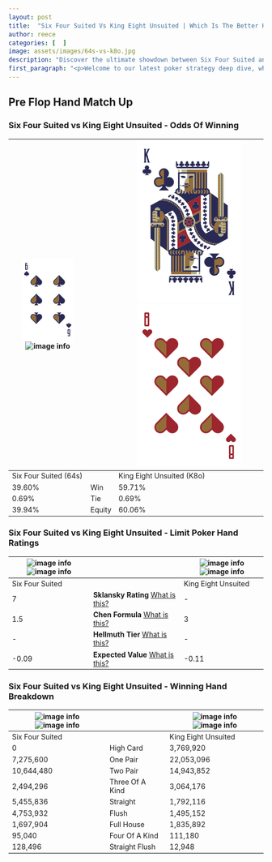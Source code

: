 ```yaml
---
layout: post
title:  "Six Four Suited Vs King Eight Unsuited | Which Is The Better Hand In Poker? A Complete Guide"
author: reece
categories: [  ]
image: assets/images/64s-vs-k8o.jpg
description: "Discover the ultimate showdown between Six Four Suited and King Eight Unsuited in poker! Uncover the odds, strategies, and scenarios where one hand triumphs over the other. Get ready to up your poker game with this thrilling analysis."
first_paragraph: "<p>Welcome to our latest poker strategy deep dive, where we're pitting two distinct hands against each other in a high-stakes showdown: Six Four Suited vs King Eight Unsuited.</p><p>In the dynamic world of poker, every decision counts, and knowing which hand holds the upper hand is key to your success at the table.</p><p>In this article, we'll dissect these two hands, explore the scenarios where one dominates the other, and equip you with the knowledge to make strategic choices that can tip the odds in your favor.</p><p>Get ready to unravel the intriguing dynamics of these poker hands and elevate your game to new heights.</p>"
---
```




[comment]: # (sp0)

## Pre Flop Hand Match Up

<div class="table hand-ratings" markdown="1"> 



### Six Four Suited vs King Eight Unsuited - Odds Of Winning


    
| ![image info](assets/images/hand1/6.png) ![image info](assets/images/hand1/4s.png) |  | ![image info](assets/images/hand2/K.png) ![image info](assets/images/hand2/8o.png) |
| -------- | -------- | -------- |
| Six Four Suited (64s) |  | King Eight Unsuited (K8o) |
| 39.60% | Win | 59.71% |
| 0.69% | Tie | 0.69% |
| 39.94% | Equity | 60.06% |




[comment]: # (sp1)



### Six Four Suited vs King Eight Unsuited - Limit Poker Hand Ratings


    
| ![image info](https://www.riverpairs.com/assets/images/hand1/6.png) ![image info](https://www.riverpairs.com/assets/images/hand1/4s.png) |  | ![image info](https://www.riverpairs.com/assets/images/hand2/K.png) ![image info](https://www.riverpairs.com/assets/images/hand2/8o.png) |
| -------- | -------- | -------- |
| Six Four Suited |  | King Eight Unsuited |
| 7 | **Sklansky Rating** [What is this?](/sklansky-rating-explained) | - |
| 1.5 | **Chen Formula** [What is this?](/chen-formula-explained) | 3 |
| - | **Hellmuth Tier** [What is this?](/Hellmuth-tier-explained) | - |
| -0.09 | **Expected Value** [What is this?](/expected-value-explained) | -0.11 |




[comment]: # (sp2)



### Six Four Suited vs King Eight Unsuited - Winning Hand Breakdown


    
| ![image info](https://www.riverpairs.com/assets/images/hand1/6.png) ![image info](https://www.riverpairs.com/assets/images/hand1/4s.png) |  | ![image info](https://www.riverpairs.com/assets/images/hand2/K.png) ![image info](https://www.riverpairs.com/assets/images/hand2/8o.png) |
| -------- | -------- | -------- |
| Six Four Suited |  | King Eight Unsuited |
| 0 | High Card | 3,769,920 |
| 7,275,600 | One Pair | 22,053,096 |
| 10,644,480 | Two Pair | 14,943,852 |
| 2,494,296 | Three Of A Kind | 3,064,176 |
| 5,455,836 | Straight | 1,792,116 |
| 4,753,932 | Flush | 1,495,152 |
| 1,697,904 | Full House | 1,835,892 |
| 95,040 | Four Of A Kind | 111,180 |
| 128,496 | Straight Flush | 12,948 |




[comment]: # (sp3)



</div>

[comment]: # (sp4)



[comment]: # (sp5)

